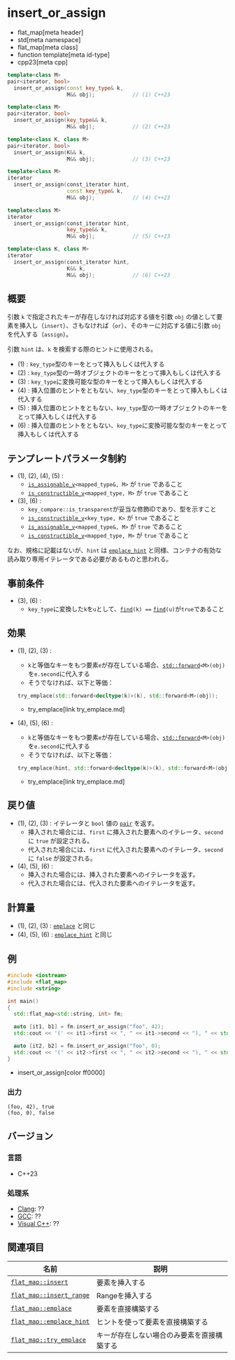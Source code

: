 # insert_or_assign
* flat_map[meta header]
* std[meta namespace]
* flat_map[meta class]
* function template[meta id-type]
* cpp23[meta cpp]

```cpp
template<class M>
pair<iterator, bool>
  insert_or_assign(const key_type& k,
                   M&& obj);            // (1) C++23

template<class M>
pair<iterator, bool>
  insert_or_assign(key_type&& k,
                   M&& obj);            // (2) C++23

template<class K, class M>
pair<iterator, bool>
  insert_or_assign(K&& k,
                   M&& obj);            // (3) C++23

template<class M>
iterator
  insert_or_assign(const_iterator hint,
                   const key_type& k,
                   M&& obj);            // (4) C++23

template<class M>
iterator
  insert_or_assign(const_iterator hint,
                   key_type&& k,
                   M&& obj);            // (5) C++23

template<class K, class M>
iterator
  insert_or_assign(const_iterator hint,
                   K&& k,
                   M&& obj);            // (6) C++23
```

## 概要
引数 `k` で指定されたキーが存在しなければ対応する値を引数 `obj` の値として要素を挿入し（`insert`）、さもなければ（`or`）、そのキーに対応する値に引数 `obj` を代入する（`assign`）。

引数 `hint` は、`k` を検索する際のヒントに使用される。

- (1) : `key_type`型のキーをとって挿入もしくは代入する
- (2) : `key_type`型の一時オブジェクトのキーをとって挿入もしくは代入する
- (3) : `key_type`に変換可能な型のキーをとって挿入もしくは代入する
- (4) : 挿入位置のヒントをともない、`key_type`型のキーをとって挿入もしくは代入する
- (5) : 挿入位置のヒントをともない、`key_type`型の一時オブジェクトのキーをとって挿入もしくは代入する
- (6) : 挿入位置のヒントをともない、`key_type`に変換可能な型のキーをとって挿入もしくは代入する


## テンプレートパラメータ制約
- (1), (2), (4), (5) :
    - [`is_assignable_v`](/reference/type_traits/is_assignable.md)`<mapped_type&, M>` が `true` であること
    - [`is_constructible_v`](/reference/type_traits/is_constructible.md)`<mapped_type, M>` が `true` であること
- (3), (6) :
    - `key_compare::is_transparent`が妥当な修飾IDであり、型を示すこと
    - [`is_constructible_v`](/reference/type_traits/is_constructible.md)`<key_type, K>` が `true` であること
    - [`is_assignable_v`](/reference/type_traits/is_assignable.md)`<mapped_type&, M>` が `true` であること
    - [`is_constructible_v`](/reference/type_traits/is_constructible.md)`<mapped_type, M>` が `true` であること

なお、規格に記載はないが、`hint` は [`emplace_hint`](emplace_hint.md) と同様、コンテナの有効な読み取り専用イテレータである必要があるものと思われる。


## 事前条件
- (3), (6) :
    - `key_type`に変換した`k`を`u`として、[`find`](find.md)`(k) ==` [`find`](find.md)`(u)`が`true`であること


## 効果
- (1), (2), (3) :
    - `k`と等価なキーをもつ要素`e`が存在している場合、[`std::forward`](/reference/utility/forward.md)`<M>(obj)`を`e.second`に代入する
    - そうでなければ、以下と等価：
    ```cpp
    try_emplace(std::forward<decltype(k)>(k), std::forward<M>(obj));
    ```
    * try_emplace[link try_emplace.md]

- (4), (5), (6) :
    - `k`と等価なキーをもつ要素`e`が存在している場合、[`std::forward`](/reference/utility/forward.md)`<M>(obj)`を`e.second`に代入する
    - そうでなければ、以下と等価：
    ```cpp
    try_emplace(hint, std::forward<decltype(k)>(k), std::forward<M>(obj));
    ```
    * try_emplace[link try_emplace.md]


## 戻り値
- (1), (2), (3) : イテレータと `bool` 値の [`pair`](/reference/utility/pair.md) を返す。
    - 挿入された場合には、`first` に挿入された要素へのイテレータ、`second` に `true` が設定される。
    - 代入された場合には、`first` に代入された要素へのイテレータ、`second` に `false` が設定される。
- (4), (5), (6) :
    - 挿入された場合には、挿入された要素へのイテレータを返す。
    - 代入された場合には、代入された要素へのイテレータを返す。


## 計算量
- (1), (2), (3) : [`emplace`](emplace.md) と同じ
- (4), (5), (6) : [`emplace_hint`](emplace_hint.md) と同じ


## 例
```cpp example
#include <iostream>
#include <flat_map>
#include <string>

int main()
{
  std::flat_map<std::string, int> fm;

  auto [it1, b1] = fm.insert_or_assign("foo", 42);
  std::cout << '(' << it1->first << ", " << it1->second << "), " << std::boolalpha << b1 << '\n';

  auto [it2, b2] = fm.insert_or_assign("foo", 0);
  std::cout << '(' << it2->first << ", " << it2->second << "), " << std::boolalpha << b2 << '\n';
}
```
* insert_or_assign[color ff0000]

### 出力
```
(foo, 42), true
(foo, 0), false
```

## バージョン
### 言語
- C++23

### 処理系
- [Clang](/implementation.md#clang): ??
- [GCC](/implementation.md#gcc): ??
- [Visual C++](/implementation.md#visual_cpp): ??


## 関連項目

| 名前                                           | 説明                                       |
|------------------------------------------------|--------------------------------------------|
| [`flat_map::insert`](insert.md)                | 要素を挿入する                             |
| [`flat_map::insert_range`](insert_range.md)    | Rangeを挿入する                            |
| [`flat_map::emplace`](emplace.md)              | 要素を直接構築する                         |
| [`flat_map::emplace_hint`](emplace_hint.md)    | ヒントを使って要素を直接構築する           |
| [`flat_map::try_emplace`](try_emplace.md)      | キーが存在しない場合のみ要素を直接構築する |
